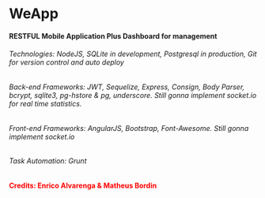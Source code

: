 # WeApp

<h4> RESTFUL Mobile Application Plus Dashboard for management</h4>

<h6> Technologies: NodeJS, SQLite in development, Postgresql in production, Git for version control and auto deploy </h6>

<h6> Back-end Frameworks: JWT, Sequelize, Express, Consign, Body Parser, bcrypt, sqlite3, pg-hstore & pg, underscore. Still
gonna implement socket.io for real time statistics.</h6>

<h6> Front-end Frameworks: AngularJS, Bootstrap, Font-Awesome. Still gonna implement socket.io </h6>

<h6> Task Automation: Grunt </h6>

<span style="color: red"><b> Credits: Enrico Alvarenga & Matheus Bordin</b> </span>
